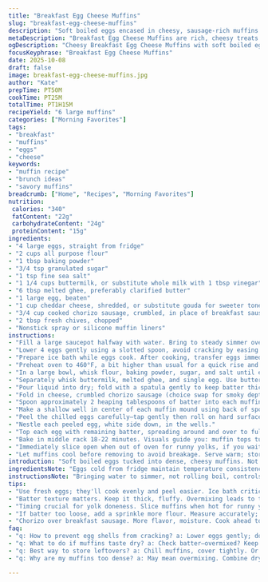 ```yaml
---
title: "Breakfast Egg Cheese Muffins"
slug: "breakfast-egg-cheese-muffins"
description: "Soft boiled eggs encased in cheesy, sausage-rich muffins. Modified for ingredient swaps and timing shifts to ensure yolks range from runny to creamy. Jumbo muffin tins filled with thick batter hugging the egg center, baked until golden and tender. Practical, tactile cues replace clocks for perfect doneness. Substitutions allow flexibility when certain dairy or meat options are missing. Efficiency tips reduce fuss while preserving that satisfying contrast of tender crumb and molten yolk. Technique notes cover peeling eggs gently after ice bath to keep whites intact, batter folding to avoid toughness, and oven adjustments for consistent color and crumb structure."
metaDescription: "Breakfast Egg Cheese Muffins are rich, cheesy treats with soft boiled eggs. Perfect for busy mornings or weekend brunch."
ogDescription: "Cheesy Breakfast Egg Cheese Muffins with soft boiled eggs blend flavors and textures for a satisfying bite. A breakfast delight everyone loves."
focusKeyphrase: "Breakfast Egg Cheese Muffins"
date: 2025-10-08
draft: false
image: breakfast-egg-cheese-muffins.jpg
author: "Kate"
prepTime: PT50M
cookTime: PT25M
totalTime: PT1H15M
recipeYield: "6 large muffins"
categories: ["Morning Favorites"]
tags:
- "breakfast"
- "muffins"
- "eggs"
- "cheese"
keywords:
- "muffin recipe"
- "brunch ideas"
- "savory muffins"
breadcrumb: ["Home", "Recipes", "Morning Favorites"]
nutrition: 
 calories: "340"
 fatContent: "22g"
 carbohydrateContent: "24g"
 proteinContent: "15g"
ingredients:
- "4 large eggs, straight from fridge"
- "2 cups all purpose flour"
- "1 tbsp baking powder"
- "3/4 tsp granulated sugar"
- "1 tsp fine sea salt"
- "1 1/4 cups buttermilk, or substitute whole milk with 1 tbsp vinegar"
- "6 tbsp melted ghee, preferably clarified butter"
- "1 large egg, beaten"
- "1 cup cheddar cheese, shredded, or substitute gouda for sweeter tone"
- "3/4 cup cooked chorizo sausage, crumbled, in place of breakfast sausage"
- "2 tbsp fresh chives, chopped"
- "Nonstick spray or silicone muffin liners"
instructions:
- "Fill a large saucepot halfway with water. Bring to steady simmer over medium heat, bubbles steady but not rolling."
- "Lower 4 eggs gently using a slotted spoon, avoid cracking by easing them in slowly. Timer set roughly 5-7 minutes; 6 minutes aims for tender whites with gooey yolks."
- "Prepare ice bath while eggs cook. After cooking, transfer eggs immediately to ice water; this stops carryover heat and makes peeling easier. Chill in fridge minimum 25 minutes."
- "Preheat oven to 460°F, a bit higher than usual for a quick rise and golden crown. Spray 6-count jumbo muffin tray liberally or use silicone liners to prevent sticking. Muffins want to puff without clinging."
- "In a large bowl, whisk flour, baking powder, sugar, and salt until evenly combined. Dry ingredients must be well distributed for even rise."
- "Separately whisk buttermilk, melted ghee, and single egg. Use buttermilk for tender crumb; vinegar milk works in pinch but texture varies slightly."
- "Pour liquid into dry; fold with a spatula gently to keep batter thick but aerated. Avoid overmixing or muffins will toughen. Batter is dense—don’t chase thinness."
- "Fold in cheese, crumbled chorizo sausage (choice swap for smoky depth), and chives just until no flour pockets remain. Cheese gives moist pockets while sausage adds fat and spice. Chives brighten heaviness."
- "Spoon approximately 2 heaping tablespoons of batter into each muffin well. Use a cookie scoop if you want uniformity, but spoon works fine."
- "Make a shallow well in center of each muffin mound using back of spoon; enough to hold peeled egg snugly."
- "Peel the chilled eggs carefully—tap gently then roll on hard surface to loosen shell, peel under running water to avoid tearing whites."
- "Nestle each peeled egg, white side down, in the wells."
- "Top each egg with remaining batter, spreading around and over to fully encase egg. Don’t bury too deep or muffins will take forever to cook through."
- "Bake in middle rack 18-22 minutes. Visuals guide you: muffin tops turn golden brown with slight crisp, and muffin sides pull slightly from tin edges."
- "Immediately slice open when out of oven for runny yolks, if you wait 5-10 minutes yolks will thicken to jammy; longer yield more solid, hard yolks."
- "Let muffins cool before removing to avoid breakage. Serve warm; store leftovers chilled and reheat gently. Avoid microwave blasts to preserve texture."
introduction: "Soft boiled eggs tucked into dense, cheesy muffins. Not your average quick bake. It’s a layering of textures and flavors working in concert. Eggs born in simmering water with timing finely tuned to maintain their delicate whites and yolks. When chilled sharply, they peel slick and whole—no ragged edges. Muffin batter thick, folded gently to trap air but not overworked into toughness. Chorizo over sausage for a bold swap; ghee replaces butter for nutty richness. Muffin tin hot, batter rising quickly under high heat. Slice hot to reveal silky yolks or wait for creamy sets—your mood decides yolk doneness. A breakfast that demands attention but rewards with varied mouthfeel and savory hits. Familiar technique, some new angles. No fluff, just what’s needed to get it right every time."
ingredientsNote: "Eggs cold from fridge maintain temperature consistency during boiling, preventing cracking and overcooking. Buttermilk preferred for a tangy tender crumb; sub vinegar milk if unavailable but expect slight texture differences. Ghee adds nuttiness and browns muffin crust better than butter, also handles heat more stably. Chorizo crumbled in place of breakfast sausage introduces smoky spice, snarls up puddles of fat enhancing moisture. Cheese choice can adjust flavor spectrum—sharp cheddar sharpens, gouda mellows. Chives fresh, chopped fine, for brightness to cut weigh of dairy and meat. Muffin tins must be well greased or lined with silicone to prevent rough removals that mar muffin presentation. Ice bath essential, dramatic temperature drop locks in yolk texture and eases peeling. Key is timing and handling to avoid cracking or tough egg whites."
instructionsNote: "Bringing water to simmer, not rolling boil, controls egg jostling and cracking. Lower eggs with spoon slowly, don’t drop. Watch bubbling—not frantic boil. Six minutes cooking time lands tender whites encasing creamy yolk; extend a minute to push for jammy. Ice bath immediate, minimum 25 minutes cold soak kills residual cooking, firms egg for clean peeling. Whisk dry ingredients well ensures even baking powder distribution, prevents lumpy rising. Combine wet ingredients fully before folding into dry prevents streaks of flour and uneven hydration. Batter thick—a sign to fold gently to keep air pockets, avoid rubbery muffins from overmixing. Make wells in batter for eggs by hand, avoid flattening or angry tops. Peel eggs under running cool water to prevent white damage. Muffins bake high for strong oven spring; golden tops and set edges signal doneness. Slice hot for molten yolk; wait several minutes to firm yolk into jammy or nearly hard state. Cooling muffins stabilizes structure for neat removal and handling."
tips:
- "Use fresh eggs; they'll cook evenly and peel easier. Ice bath critical—pop in after boiling. If shells crack, lower eggs gently into simmering water. Temper the heat. Wait till water simmers, bubbles calm."
- "Batter texture matters. Keep it thick, fluffy. Overmixing leads to tough muffins. Fold in dry ingredients slowly—don't stir like it's a chore. Gently is the key. Watch for pockets of flour. Spoon batter into greased muffin wells."
- "Timing crucial for yolk doneness. Slice muffins when hot for runny yolks. Chill briefly to make peeling eggs neat—run cold water for cleanup. Muffins should puff, golden brown when done. Check them visually."
- "If batter too loose, add a sprinkle more flour. Measure accurately; it changes results. Use silicone liners for easy removal. That way, no muffin disasters happen. Grease muffin tin well to avoid sticking."
- "Chorizo over breakfast sausage. More flavor, moisture. Cook ahead to prevent grease issues. Mix cheese lightly into batter; even melting helps texture. Avoid clumps. Fresh chives brighten it all."
faq:
- "q: How to prevent egg shells from cracking? a: Lower eggs gently; dont drop them. Simmering water calmer. Watch bubbles—steady, not rolling."
- "q: What to do if muffins taste dry? a: Check batter—overmixed? Keep it thick. Also, oven heat can vary—test with thermometer."
- "q: Best way to store leftovers? a: Chill muffins, cover tightly. Or freeze. Reheat but don’t blast in microwave. Prevent sogginess."
- "q: Why are my muffins too dense? a: May mean overmixing. Combine dry and wet slowly. Check oven temp too; it needs to be accurate. Test with thermometer."

---
```

